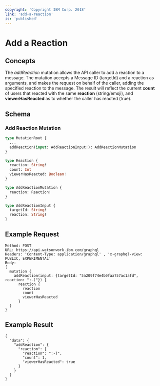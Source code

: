 ```yaml
---
copyright: 'Copyright IBM Corp. 2018'
link: 'add-a-reaction'
is: 'published'
---
```


# Add a Reaction

## Concepts

The _addReaction_ mutation allows the API caller to add a reaction to a message.  The mutation accepts a Message ID (targetId) and a reaction as arguments, and makes the request on behalf of the caller, adding the specified reaction to the message.  The result will reflect the current **count** of users that reacted with the same **reaction** (string/emoji), and **viewerHasReacted** as to whether the caller has reacted (true).

## Schema

### Add Reaction Mutation



```graphql
type MutationRoot {
  ...
  addReaction(input: AddReactionInput!): AddReactionMutation
}

type Reaction {
  reaction: String!
  count: Int
  viewerHasReacted: Boolean!
}

type AddReactionMutation {
  reaction: Reaction!
}

type AddReactionInput {
  targetId: String!
  reaction: String!
}
```

## Example Request

~~~~
Method: POST
URL: https://api.watsonwork.ibm.com/graphql
Headers: 'Content-Type: application/graphql' , 'x-graphql-view: PUBLIC, EXPERIMENTAL'
Body:
{
  mutation {
    addReaction(input: {targetId: "5a209f74e4b0faa757ac1afd", reaction: ":-)"}) {
      reaction {
        reaction
        count
        viewerHasReacted
      }
  }
}
~~~~
## Example Result

~~~~
{
  "data": {
    "addReaction": {
      "reaction": {
        "reaction": ":-)",
        "count": 1,
        "viewerHasReacted": true
      }
    }
  }
}
~~~~

